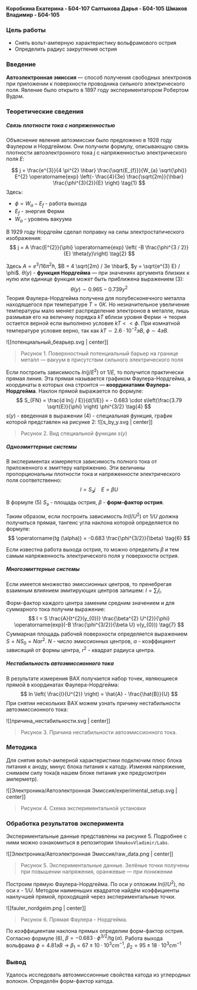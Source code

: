 **Коробкина Екатерина - Б04-107**
**Салтыкова Дарья - Б04-105**
**Шмаков Владимир - Б04-105**

### Цель работы

- Снять вольт-амперную характеристику вольфрамового острия
- Определить радиус закругления острия
### Введение

**Автоэлектронная эмиссия** — способ получения свободных электронов при приложении к поверхности проводника сильного электрического поля. Явление было открыто в 1897 году экспериментатором Робертом Вудом.

### Теоретические сведения

##### Связь плотности тока с напряженностью

Объяснение явления автоэмиссии было предложено в 1928 году Фаулером и Нордгеймом. Они получили формулу, описывающую связь плотности автоэлектронного тока $j$ с напряженностью электрического поля $E$:

$$
j = \frac{e^{3}}{4 \pi^{2} \hbar} \frac{\sqrt{E_{f}}}{W_{a} \sqrt{\phi}} E^{2} \operatorname{exp} \left(- \frac{4}{3e} \frac{\sqrt{2m}}{\hbar} \frac{\phi^{3}{2}}{E} \right) \tag{1}
$$
Здесь:
- $\phi = W_{a} - E_{f}$ - работа выхода
- $E_{f}$ - энергия Ферми
- $W_{a}$ - уровень вакуума

В 1929 году Нордгейм сделал поправку на силы электростатического изображения:
$$
j = A \frac{E^{2}}{\phi} \operatorname{exp} \left( -B \frac{\phi^{3 / 2}}{E} \theta(y)\right) \tag{2}
$$

Здесь $A = e^{3} / 16 \pi^{2} \hbar$, $B = 4 \sqrt{2m} / 3e \hbar$, $y = \sqrt{e^{3} E} / \phi$. $\theta(y)$ - **функция Нордгейма** — при значениях аргумента близких к нулю или единице функция может быть приближена выражением $(3)$:
$$
\theta(y) \sim 0.965 - 0.739 y^{2} \tag{3}
$$
Теория Фаулера-Нордгейма получена для полубесконечного металла находящегося при температуре $T = 0К$. Но незначительное увеличение температуры мало меняет распределение электронов в металле, лишь размывая его на величину порядка $k T$ вблизи уровня Ферми -> теория остается верной если выполнено условие $kT << \phi$.  При комнатной температуре условие верно, так как $kT \sim 2.6 \cdot 10^{-2} эВ$, $\phi \sim 4 эВ$. 

![[потенциальный_беарьер.svg | center]]
> Рисунок 1. Поверхностный потенциальный барьер на границе металл — вакуум в присутствии сильного электрического поля

Если построить зависимость $ln ( j / E^{2})$ от $1/E$, то получится практически прямая линия. Эта прямая называется графиком Фаулера-Нордгейма, а координаты в которых она строится — **координатами Фаулера-Нордгейма**. Наклон прямой выражается по формуле:
$$
S_{FN} = \frac{d ln(j / E)}{d(1/E)} = - 0.683 \cdot s\left(\frac{3.79 \sqrt{E}}{\phi} \right) \phi^{3/2} \tag{4}
$$
$s(y)$ - введенная в выражении $(4)$ - специальная функция, график которой представлен на рисунке 2:
![[s_by_y.svg | center]]
> Рисунок 2. Вид специальной функции $s(y)$

##### Одноэмиттерные системы

В экспериментах измеряется зависимость полного тока от приложенного к эмиттеру напряжению. Эти величины пропорциональны плотности тока и напряженности электрического поля соответственно:
$$
I = S_{э} j \ \ \ \  E = \beta U \tag{5}
$$

В формуле $(5)$ $S_{э}$ - площадь острия, $\beta$ - **форм-фактор острия**. 

Таким образом, если построить зависимость $ln(I / U^{2})$ от $1/U$ должна получиться прямая, тангенс угла наклона которой определяется по формуле:
$$
\operatorname{tg (\alpha)} = -0.683 \frac{\phi^{3/2}}{\beta} \tag{6}
$$

Если известна работа выхода острия, то можно определить $\beta$ и тем самым напряженность электрического поля у поверхности острия. 

##### Многоэмиттерные системы

Если имеется множество эмиссионных центров, то пренебрегая взаимным влиянием эмитирующих центров запишем: $I = \sum_{i} I_{i}$. 

Форм-фактор каждого центра заменим средним значением и для суммарного тока получим выражение:
$$
I = S \frac{A}{t^{2}(y_{0})} \frac{\beta^{2} U^{2}}{\phi} \operatorname{exp}(-B \frac{\phi^{3/2}}{\beta U} v(y_{0})) \tag{7}
$$
Суммарная площадь рабочей поверхности определяется выражением $S = N S_{0} = N \alpha r^{2}$. 
$N$ - число эмиссионных центров, $\alpha$ - коэффициент зависящий от формы центра, $r^{2}$ - квадрат радиуса центра.  

##### Нестабильность автоэмиссионного тока

В результате измерения ВАХ получается набор точек, являющиеся прямой в координатах Фаулера-Нордгейма:
$$
ln \left( \frac{I}{U^{2}} \right) = \hat{A} - \frac{\hat{B}}{U}
$$
При снятии нескольких ВАХ можем узнать причину нестабильности автоэмиссионного тока:

![[причина_нестабильности.svg | center]]
> Рисунок 3. Причина нестабильности автоэмиссионного тока.
### Методика 

Для снятия вольт-амперной характеристики подключим плюс блока питания к аноду, минус блока питания к катоду. Изменяя напряжение, снимаем силу тока(в нашем блоке питания уже предусмотрен амперметр).


![[Электроника/Автоэлектронная Эмиссия/experimental_setup.svg | center]]
> Рисунок 4. Схема экспериментальной установки

### Обработка результатов эксперимента

Экспериментальные данные представлены на рисунке 5. Подробнее с ними можно ознакомиться в репозитории `ShmakovVladimir/Labs`. 

![[Электроника/Автоэлектронная Эмиссия/raw_data.png | center]]
> Рисунок 5. Экспериментальные данные. Зелёные точки получены при повышении напряжения, оранжевые — при понижении

Построим прямую Фаулера-Нордгейма. По оси $y$ отложим $ln (I / U^{2})$, по оси $x$ - $1 / U$. Методом наименьших квадратов найдём коэффициенты наилучшей прямой, проходящей через экспериментальные точки.

![[fauler_nordgeim.png | center]]
> Рисунок 6. Прямая Фаулера - Нордгейма.

По коэффициентам наклона прямых определим форм-фактор острия. Согласно формуле $(6)$, $\beta = -0.683 \cdot \phi^{3/2} / \operatorname{tg} (\alpha)$. Работа выхода вольфрама $\phi = 4.81 эВ$ -> $\beta_{1} = 67 \pm 10 \cdot 10^{3} cm^{-1}$, $\beta_{2} = 95 \pm 18 \cdot 10^{3} cm^{-1}$

### Вывод

Удалось исследовать автоэмиссионные свойства катода из углеродных волокон. Определён форм-фактор катода.

